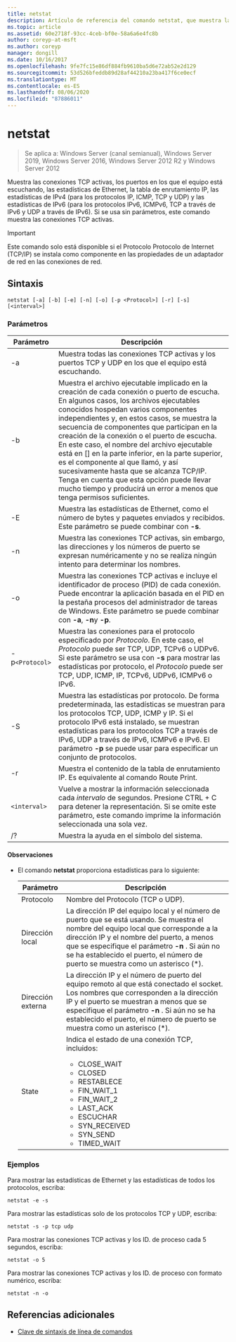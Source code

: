 ```yaml
---
title: netstat
description: Artículo de referencia del comando netstat, que muestra las conexiones TCP activas, los puertos en los que el equipo está escuchando, las estadísticas de Ethernet, la tabla de enrutamiento IP, las estadísticas de IPv4 y las estadísticas de IPv6.
ms.topic: article
ms.assetid: 60e2718f-93cc-4ceb-bf0e-58a6a6e4fc8b
author: coreyp-at-msft
ms.author: coreyp
manager: dongill
ms.date: 10/16/2017
ms.openlocfilehash: 9fe7fc15e86df884fb9610ba5d6e72ab52e2d129
ms.sourcegitcommit: 53d526bfeddb89d28af44210a23ba417f6ce0ecf
ms.translationtype: MT
ms.contentlocale: es-ES
ms.lasthandoff: 08/06/2020
ms.locfileid: "87886011"
---
```

# <a name="netstat"></a>netstat

> Se aplica a: Windows Server (canal semianual), Windows Server 2019, Windows Server 2016, Windows Server 2012 R2 y Windows Server 2012

Muestra las conexiones TCP activas, los puertos en los que el equipo está escuchando, las estadísticas de Ethernet, la tabla de enrutamiento IP, las estadísticas de IPv4 (para los protocolos IP, ICMP, TCP y UDP) y las estadísticas de IPv6 (para los protocolos IPv6, ICMPv6, TCP a través de IPv6 y UDP a través de IPv6). Si se usa sin parámetros, este comando muestra las conexiones TCP activas.

> [!IMPORTANT]
> Este comando solo está disponible si el Protocolo Protocolo de Internet (TCP/IP) se instala como componente en las propiedades de un adaptador de red en las conexiones de red.

## <a name="syntax"></a>Sintaxis

```
netstat [-a] [-b] [-e] [-n] [-o] [-p <Protocol>] [-r] [-s] [<interval>]
```

### <a name="parameters"></a>Parámetros

| Parámetro | Descripción |
| --------- | ----------- |
| -a | Muestra todas las conexiones TCP activas y los puertos TCP y UDP en los que el equipo está escuchando. |
| -b | Muestra el archivo ejecutable implicado en la creación de cada conexión o puerto de escucha. En algunos casos, los archivos ejecutables conocidos hospedan varios componentes independientes y, en estos casos, se muestra la secuencia de componentes que participan en la creación de la conexión o el puerto de escucha. En este caso, el nombre del archivo ejecutable está en [] en la parte inferior, en la parte superior, es el componente al que llamó, y así sucesivamente hasta que se alcanza TCP/IP. Tenga en cuenta que esta opción puede llevar mucho tiempo y producirá un error a menos que tenga permisos suficientes.
| -E | Muestra las estadísticas de Ethernet, como el número de bytes y paquetes enviados y recibidos. Este parámetro se puede combinar con **-s**. |
| -n | Muestra las conexiones TCP activas, sin embargo, las direcciones y los números de puerto se expresan numéricamente y no se realiza ningún intento para determinar los nombres. |
| -o | Muestra las conexiones TCP activas e incluye el identificador de proceso (PID) de cada conexión. Puede encontrar la aplicación basada en el PID en la pestaña procesos del administrador de tareas de Windows. Este parámetro se puede combinar con **-a**, **-n**y **-p**. |
| -p`<Protocol>` | Muestra las conexiones para el protocolo especificado por *Protocolo*. En este caso, el *Protocolo* puede ser TCP, UDP, TCPv6 o UDPv6. Si este parámetro se usa con **-s** para mostrar las estadísticas por protocolo, el *Protocolo* puede ser TCP, UDP, ICMP, IP, TCPv6, UDPv6, ICMPv6 o IPv6. |
| -S | Muestra las estadísticas por protocolo. De forma predeterminada, las estadísticas se muestran para los protocolos TCP, UDP, ICMP y IP. Si el protocolo IPv6 está instalado, se muestran estadísticas para los protocolos TCP a través de IPv6, UDP a través de IPv6, ICMPv6 e IPv6. El parámetro **-p** se puede usar para especificar un conjunto de protocolos. |
| -r | Muestra el contenido de la tabla de enrutamiento IP. Es equivalente al comando Route Print. |
| `<interval>` | Vuelve a mostrar la información seleccionada cada *intervalo* de segundos. Presione CTRL + C para detener la representación. Si se omite este parámetro, este comando imprime la información seleccionada una sola vez. |
| /? | Muestra la ayuda en el símbolo del sistema. |

#### <a name="remarks"></a>Observaciones

- El comando **netstat** proporciona estadísticas para lo siguiente:

    | Parámetro | Descripción |
    | --------- | ----------- |
    | Protocolo | Nombre del Protocolo (TCP o UDP). |
    | Dirección local | La dirección IP del equipo local y el número de puerto que se está usando. Se muestra el nombre del equipo local que corresponde a la dirección IP y el nombre del puerto, a menos que se especifique el parámetro **-n** . Si aún no se ha establecido el puerto, el número de puerto se muestra como un asterisco (*). |
    | Dirección externa | La dirección IP y el número de puerto del equipo remoto al que está conectado el socket. Los nombres que corresponden a la dirección IP y el puerto se muestran a menos que se especifique el parámetro **-n** . Si aún no se ha establecido el puerto, el número de puerto se muestra como un asterisco (*). |
    | State | Indica el estado de una conexión TCP, incluidos:<ul><li>CLOSE_WAIT</li><li>CLOSED</li><li>RESTABLECE</li><li>FIN_WAIT_1</li><li>FIN_WAIT_2</li><li>LAST_ACK</li><li>ESCUCHAR</li><li>SYN_RECEIVED</li><li>SYN_SEND</li><li>TIMED_WAIT</li></ul> |

### <a name="examples"></a>Ejemplos

Para mostrar las estadísticas de Ethernet y las estadísticas de todos los protocolos, escriba:

```
netstat -e -s
```

Para mostrar las estadísticas solo de los protocolos TCP y UDP, escriba:

```
netstat -s -p tcp udp
```

Para mostrar las conexiones TCP activas y los ID. de proceso cada 5 segundos, escriba:

```
netstat -o 5
```

Para mostrar las conexiones TCP activas y los ID. de proceso con formato numérico, escriba:

```
netstat -n -o
```

## <a name="additional-references"></a>Referencias adicionales

- [Clave de sintaxis de línea de comandos](command-line-syntax-key.md)
